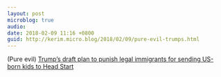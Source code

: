 ```yaml
---
layout: post
microblog: true
audio: 
date: 2018-02-09 11:16 +0800
guid: http://kerim.micro.blog/2018/02/09/pure-evil-trumps.html
---
```

(Pure evil) [Trump’s draft plan to punish legal immigrants for sending US-born kids to Head Start](https://www.vox.com/2018/2/8/16993172/trump-regulation-immigrants-benefits-public-charge)
